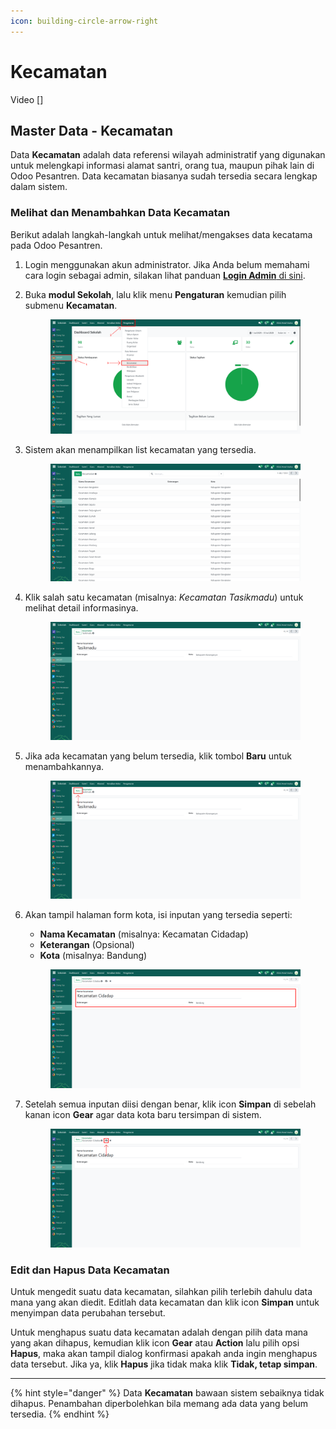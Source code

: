 ```yaml
---
icon: building-circle-arrow-right
---
```


# Kecamatan

Video \[]

## Master Data - Kecamatan

Data **Kecamatan** adalah data referensi wilayah administratif yang digunakan untuk melengkapi informasi alamat santri, orang tua, maupun pihak lain di Odoo Pesantren. Data kecamatan biasanya sudah tersedia secara lengkap dalam sistem.

### Melihat dan Menambahkan Data Kecamatan

Berikut adalah langkah-langkah untuk melihat/mengakses data kecatama pada Odoo Pesantren.

1. Login menggunakan akun administrator. Jika Anda belum memahami cara login sebagai admin, silakan lihat panduan [**Login Admin** di sini](../../panduan-login/login-admin.md).
2.  Buka **modul Sekolah**, lalu klik menu **Pengaturan** kemudian pilih submenu **Kecamatan**.

    <figure><img src="../../.gitbook/assets/images-237.png" alt=""><figcaption></figcaption></figure>


3.  Sistem akan menampilkan list kecamatan yang tersedia.

    <figure><img src="../../.gitbook/assets/images-238.png" alt=""><figcaption></figcaption></figure>


4.  Klik salah satu kecamatan (misalnya: _Kecamatan Tasikmadu_) untuk melihat detail informasinya.

    <figure><img src="../../.gitbook/assets/images-289.png" alt=""><figcaption></figcaption></figure>


5.  Jika ada kecamatan yang belum tersedia, klik tombol **Baru** untuk menambahkannya.

    <figure><img src="../../.gitbook/assets/images-239.png" alt=""><figcaption></figcaption></figure>


6.  Akan tampil halaman form kota, isi inputan yang tersedia seperti:

    * **Nama Kecamatan** (misalnya: Kecamatan Cidadap)
    * **Keterangan** (Opsional)
    * **Kota** (misalnya: Bandung)

    <figure><img src="../../.gitbook/assets/images-244.png" alt=""><figcaption></figcaption></figure>


7.  Setelah semua inputan diisi dengan benar, klik icon **Simpan** di sebelah kanan icon **Gear** agar data kota baru tersimpan di sistem.

    <figure><img src="../../.gitbook/assets/images-245.png" alt=""><figcaption></figcaption></figure>

### Edit dan Hapus Data Kecamatan

Untuk mengedit suatu data kecamatan, silahkan pilih terlebih dahulu data mana yang akan diedit. Editlah data kecamatan dan klik icon **Simpan** untuk menyimpan data perubahan tersebut.

Untuk menghapus suatu data kecamatan adalah dengan pilih data mana yang akan dihapus, kemudian klik icon **Gear** atau **Action** lalu pilih opsi **Hapus**, maka akan tampil dialog konfirmasi apakah anda ingin menghapus data tersebut. Jika ya, klik **Hapus** jika tidak maka klik **Tidak, tetap simpan**.

***

{% hint style="danger" %}
Data **Kecamatan** bawaan sistem sebaiknya tidak dihapus. Penambahan diperbolehkan bila memang ada data yang belum tersedia.
{% endhint %}
